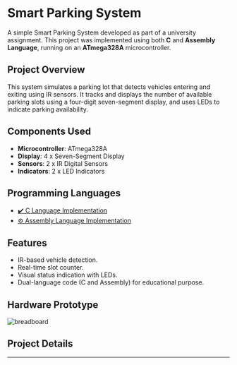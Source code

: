 # Smart Parking System 

A simple Smart Parking System developed as part of a university assignment. This project was implemented using both **C** and **Assembly Language**, running on an **ATmega328A** microcontroller.

## Project Overview

This system simulates a parking lot that detects vehicles entering and exiting using IR sensors. It tracks and displays the number of available parking slots using a four-digit seven-segment display, and uses LEDs to indicate parking availability.

## Components Used

- **Microcontroller**: ATmega328A  
- **Display**: 4 x Seven-Segment Display  
- **Sensors**: 2 x IR Digital Sensors  
- **Indicators**: 2 x LED Indicators  

##  Programming Languages

- [✔️ C Language Implementation](src/mainc.c)  
- [⚙️ Assembly Language Implementation](src/Mainassembly.txt)

## Features

- IR-based vehicle detection.
- Real-time slot counter.
- Visual status indication with LEDs.
- Dual-language code (C and Assembly) for educational purpose.

##  Hardware Prototype

![breadboard](https://github.com/user-attachments/assets/a66f48c6-60d4-4174-9aee-b41ca66f35d1)

## Project Details


---

